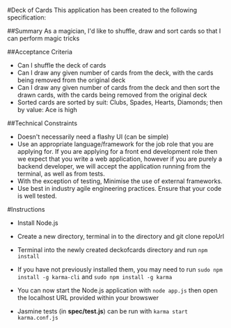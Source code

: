#Deck of Cards
This application has been created to the following specification:

##Summary
As a magician, I'd like to shuffle, draw and sort cards so that I can perform magic tricks

##Acceptance Criteria
- Can I shuffle the deck of cards
- Can I draw any given number of cards from the deck, with the cards being removed from the original deck
- Can I draw any given number of cards from the deck and then sort the drawn cards, with the cards being removed from the original deck
- Sorted cards are sorted by suit: Clubs, Spades, Hearts, Diamonds; then by value: Ace is high

##Technical Constraints
- Doesn't necessarily need a flashy UI (can be simple)
- Use an appropriate language/framework for the job role that you are applying for. If you are applying for a front end development role
then we expect that you write a web application, however if you are purely a backend developer, we will accept the application running
from the terminal, as well as from tests.
- With the exception of testing, Minimise the use of external frameworks.
- Use best in industry agile engineering practices. Ensure that your code is well tested.

#Instructions
- Install Node.js

- Create a new directory, terminal in to the directory and git clone repoUrl

- Terminal into the newly created deckofcards directory and run `npm install`

- If you have not previously installed them, you may need to run `sudo npm install -g karma-cli` and `sudo npm install -g karma`

- You can now start the Node.js application with `node app.js` then open the localhost URL provided within your browswer

- Jasmine tests (in **spec/test.js**) can be run with `karma start karma.conf.js` 